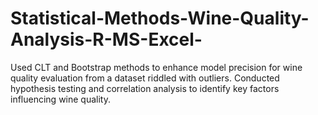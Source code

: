 # Statistical-Methods-Wine-Quality-Analysis-R-MS-Excel-
Used CLT and Bootstrap methods to enhance model precision for wine quality evaluation from a dataset riddled with outliers. Conducted hypothesis testing and correlation analysis to identify key factors influencing wine quality.
